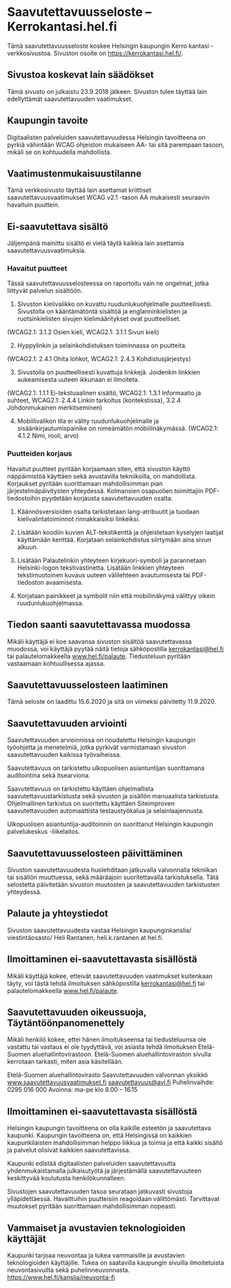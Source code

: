 # Saavutettavuusseloste – Kerrokantasi.hel.fi

Tämä saavutettavuusseloste koskee Helsingin kaupungin Kerro kantasi -verkkosivustoa. Sivuston osoite on https://kerrokantasi.hel.fi/.

## Sivustoa koskevat lain säädökset

Tämä sivusto on julkaistu 23.9.2018 jälkeen. Sivuston tulee täyttää lain edellyttämät saavutettavuuden vaatimukset.

## Kaupungin tavoite

Digitaalisten palveluiden saavutettavuudessa Helsingin tavoitteena on pyrkiä vähintään WCAG ohjeiston mukaiseen AA- tai sitä parempaan tasoon, mikäli se on kohtuudella mahdollista.

## Vaatimustenmukaisuustilanne

Tämä verkkosivusto täyttää lain asettamat kriittiset saavutettavuusvaatimukset WCAG v2.1 -tason AA mukaisesti seuraavin havaituin puuttein.

## Ei-saavutettava sisältö

Jäljempänä mainittu sisältö ei vielä täytä kaikkia lain asettamia saavutettavuusvaatimuksia.

### Havaitut puutteet

Tässä saavutettavuusselosteessa on raportoitu vain ne ongelmat, jotka liittyvät palvelun sisältöön.

1. Sivuston kielivalikko on kuvattu ruudunlukuohjelmalle puutteellisesti. Sivustolla on kääntämätöntä sisältöä ja englanninkielisten ja ruotsinkielisten sivujen kielimääritykset ovat puutteelliset.

(WCAG2.1: 3.1.2 Osien kieli, WCAG2.1: 3.1.1 Sivun kieli)

2. Hyppylinkin ja selainkohdistuksen toiminnassa on puutteita.

(WCAG2.1: 2.4.1 Ohita lohkot, WCAG2.1: 2.4.3 Kohdistusjärjestys)

3. Sivustolla on puutteellisesti kuvattuja linkkejä. Joidenkin linkkien aukeamisesta uuteen ikkunaan ei ilmoiteta.

(WCAG2.1: 1.1.1 Ei-tekstuaalinen sisältö, WCAG2.1: 1.3.1 Informaatio ja suhteet, WCAG2.1: 2.4.4 Linkin tarkoitus (kontekstissa), 3.2.4 Johdonmukainen merkitseminen)

4. Mobiilivalikon tila ei välity ruudunlukuohjelmalle ja sisäänkirjautumispainike on nimeämätön mobiilinäkymässä. (WCAG2.1: 4.1.2 Nimi, rooli, arvo)

### Puutteiden korjaus

Havaitut puutteet pyritään korjaamaan siten, että sivuston käyttö näppäimistöä käyttäen sekä avustavilla tekniikoilla, on mahdollista. Korjaukset pyritään suorittamaan mahdollisimman pian järjestelmäpäivitysten yhteydessä. Kolmansien osapuolien toimittajiin PDF-tiedostoihin pyydetään korjausta saavutettavuuden osalta.

1. Käännösversioiden osalta tarkistetaan lang-atribuutit ja tuodaan kielivalintatoiminnot rinnakkaisiksi linkeiksi.

2. Lisätään koodiin kuvien ALT-tekstikenttä ja ohjeistetaan kyselyjen laatijat käyttämään kenttää. Korjataan selainkohdistus siirtymään aina sivun alkuun.

3. Lisätään Palautelinkin yhteyteen kirjekuori-symboli ja parannetaan Helsinki-logon tekstivastinetta. Lisätään linkkien yhteyteen tekstimuotoinen kuvaus uuteen välilehteen avautumisesta tai PDF-tiedoston avaamisesta.

4. Korjataan painikkeet ja symbolit niin että mobiilinäkymä välittyy oikein ruudunlukuohjelmassa.

## Tiedon saanti saavutettavassa muodossa

Mikäli käyttäjä ei koe saavansa sivuston sisältöä saavutettavassa muodossa, voi käyttäjä pyytää näitä tietoja sähköpostilla kerrokantasi@hel.fi tai palautelomakkeella www.hel.fi/palaute. Tiedusteluun pyritään vastaamaan kohtuullisessa ajassa.

## Saavutettavuusselosteen laatiminen

Tämä seloste on laadittu 15.6.2020 ja sitä on viimeksi päivitetty 11.9.2020.

## Saavutettavuuden arviointi

Saavutettavuuden arvioinnissa on noudatettu Helsingin kaupungin työohjetta ja menetelmiä, jotka pyrkivät varmistamaan sivuston saavutettavuuden kaikissa työvaiheissa.

Saavutettavuus on tarkistettu ulkopuolisen asiantuntijan suorittamana auditointina sekä itsearviona.

Saavutettavuus on tarkistettu käyttäen ohjelmallista saavutettavuustarkistusta sekä sivuston ja sisällön manuaalista tarkistusta. Ohjelmallinen tarkistus on suoritettu käyttäen Siteimproven saavutettavuuden automaattista testaustyökalua ja selainlaajennusta.

Ulkopuolisen asiantuntija-auditoinnin on suorittanut Helsingin kaupungin palvelukeskus -liikelaitos.

## Saavutettavuusselosteen päivittäminen

Sivuston saavutettavuudesta huolehditaan jatkuvalla valvonnalla tekniikan tai sisällön muuttuessa, sekä määräajoin suoritettavalla tarkistuksella. Tätä selostetta päivitetään sivuston muutosten ja saavutettavuuden tarkistusten yhteydessä.

## Palaute ja yhteystiedot

Sivuston saavutettavuudesta vastaa Helsingin kaupunginkanslia/ viestintäosasto/ Heli Rantanen, heli.k.rantanen at hel.fi.

## Ilmoittaminen ei-saavutettavasta sisällöstä

Mikäli käyttäjä kokee, etteivät saavutettavuuden vaatimukset kuitenkaan täyty, voi tästä tehdä ilmoituksen sähköpostilla kerrokantasi@hel.fi tai palautelomakkeella www.hel.fi/palaute.

## Saavutettavuuden oikeussuoja, Täytäntöönpanomenettely

Mikäli henkilö kokee, ettei hänen ilmoitukseensa tai tiedusteluunsa ole vastattu tai vastaus ei ole tyydyttävä, voi asiasta tehdä ilmoituksen Etelä-Suomen aluehallintovirastoon. Etelä-Suomen aluehallintoviraston sivulla kerrotaan tarkasti, miten asia käsitellään.

Etelä-Suomen aluehallintovirasto
Saavutettavuuden valvonnan yksikkö
www.saavutettavuusvaatimukset.fi
saavutettavuus@avi.fi
Puhelinvaihde: 0295 016 000
Avoinna: ma-pe klo 8.00 – 16.15

## Ilmoittaminen ei-saavutettavasta sisällöstä

Helsingin kaupungin tavoitteena on olla kaikille esteetön ja saavutettava kaupunki. Kaupungin tavoitteena on, että Helsingissä on kaikkien kaupunkilaisten mahdollisimman helppo liikkua ja toimia ja että kaikki sisältö ja palvelut olisivat kaikkien saavutettavissa.

Kaupunki edistää digitaalisten palveluiden saavutettavuutta yhdenmukaistamalla julkaisutyötä ja järjestämällä saavutettavuuteen keskittyvää koulutusta henkilökunnalleen.

Sivustojen saavutettavuuden tasoa seurataan jatkuvasti sivustoja ylläpidettäessä. Havaittuihin puutteisiin reagoidaan välittömästi. Tarvittavat muutokset pyritään suorittamaan mahdollisimman nopeasti.

## Vammaiset ja avustavien teknologioiden käyttäjät

Kaupunki tarjoaa neuvontaa ja tukea vammaisille ja avustavien teknologioiden käyttäjille. Tukea on saatavilla kaupungin sivuilla ilmoitetuista neuvontasivuilta sekä puhelinneuvonnasta. https://www.hel.fi/kanslia/neuvonta-fi
